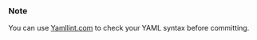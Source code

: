 <!-- post: -->


### Note

You can use [Yamllint.com](http://yamllint.com/) to check your YAML syntax before committing.




